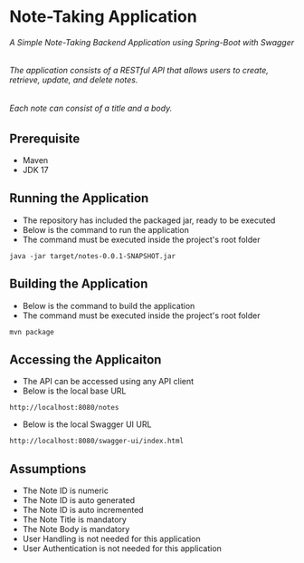 # Note-Taking Application
###### A Simple Note-Taking Backend Application using Spring-Boot with Swagger
###### The application consists of a RESTful API that allows users to create, retrieve, update, and delete notes. 
###### Each note can consist of a title and a body.

## Prerequisite
- Maven
- JDK 17

## Running the Application
- The repository has included the packaged jar, ready to be executed
- Below is the command to run the application
- The command must be executed inside the project's root folder
```
java -jar target/notes-0.0.1-SNAPSHOT.jar
```

## Building the Application
- Below is the command to build the application
- The command must be executed inside the project's root folder
```
mvn package
```

## Accessing the Applicaiton
- The API can be accessed using any API client
- Below is the local base URL
```
http://localhost:8080/notes
```
- Below is the local Swagger UI URL
```
http://localhost:8080/swagger-ui/index.html
```

## Assumptions
- The Note ID is numeric
- The Note ID is auto generated
- The Note ID is auto incremented
- The Note Title is mandatory
- The Note Body is mandatory
- User Handling is not needed for this application
- User Authentication is not needed for this application
